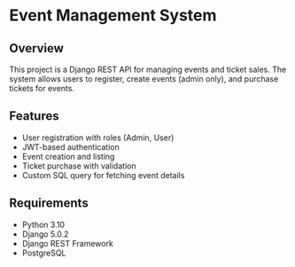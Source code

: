 # Event Management System

## Overview
This project is a Django REST API for managing events and ticket sales. The system allows users to register, create events (admin only), and purchase tickets for events.

## Features
- User registration with roles (Admin, User)
- JWT-based authentication
- Event creation and listing
- Ticket purchase with validation
- Custom SQL query for fetching event details

## Requirements
- Python 3.10
- Django 5.0.2
- Django REST Framework
- PostgreSQL
